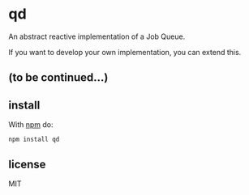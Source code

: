 # qd

An abstract reactive implementation of a Job Queue.

If you want to develop your own implementation, you can extend this.

## (to be continued...)

## install

With [npm](https://npmjs.org) do:

```
npm install qd
```

## license

MIT